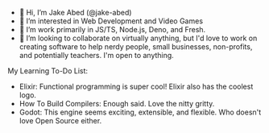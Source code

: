 - 👋 Hi, I’m Jake Abed (@jake-abed)
- 👀 I’m interested in Web Development and Video Games
- 🌱 I’m work primarily in JS/TS, Node.js, Deno, and Fresh.
- 💞️ I’m looking to collaborate on virtually anything, but I'd love to work on creating software to help nerdy people, small businesses, non-profits, and potentially teachers. I'm open to anything.

My Learning To-Do List:
- Elixir: Functional programming is super cool! Elixir also has the coolest logo.
- How To Build Compilers: Enough said. Love the nitty gritty.
- Godot: This engine seems exciting, extensible, and flexible. Who doesn't love Open Source either.

<!---
jake-abed/jake-abed is a ✨ special ✨ repository because its `README.md` (this file) appears on your GitHub profile.
You can click the Preview link to take a look at your changes.
--->
